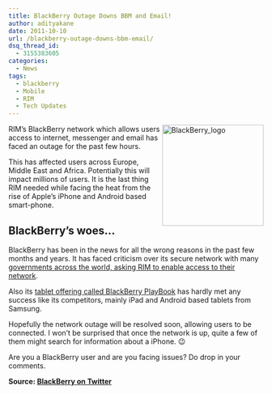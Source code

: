 ```yaml
---
title: BlackBerry Outage Downs BBM and Email!
author: adityakane
date: 2011-10-10
url: /blackberry-outage-downs-bbm-email/
dsq_thread_id:
  - 3155383605
categories:
  - News
tags:
  - blackberry
  - Mobile
  - RIM
  - Tech Updates
---
```

[<img class="wp-image-50673" style="padding-left: 0px;padding-right: 0px;padding-top: 0px;border-style: initial;border-color: initial;border-width: 0px" src="http://cdn.devilsworkshop.org/files/2011/10/BlackBerry_logo_thumb.png" alt="BlackBerry_logo" width="200" height="200" align="right" border="0" />][1]RIM’s BlackBerry network which allows users access to internet, messenger and email has faced an outage for the past few hours.

This has affected users across Europe, Middle East and Africa. Potentially this will impact millions of users. It is the last thing RIM needed while facing the heat from the rise of Apple’s iPhone and Android based smart-phone.

## BlackBerry’s woes…

BlackBerry has been in the news for all the wrong reasons in the past few months and years. It has faced criticism over its secure network with many [governments across the world, asking RIM to enable access to their network][2].

Also its [tablet offering called BlackBerry PlayBook][3] has hardly met any success like its competitors, mainly iPad and Android based tablets from Samsung.

Hopefully the network outage will be resolved soon, allowing users to be connected. I won&#8217;t be surprised that once the network is up, quite a few of them might search for information about a iPhone. 😉

Are you a BlackBerry user and are you facing issues? Do drop in your comments.

**Source: <a href="https://twitter.com/#!/BlackBerry/status/123400321094520832" onclick="_gaq.push(['_trackEvent', 'outbound-article', 'https://twitter.com/#!/BlackBerry/status/123400321094520832', 'BlackBerry on Twitter']);" >BlackBerry on Twitter</a>**

 [1]: http://cdn.devilsworkshop.org/files/2011/10/BlackBerry_logo.png
 [2]: http://devilsworkshop.org/blackberrys-solution-for-india/
 [3]: http://devilsworkshop.org/blackberry-playbook-arrives-tablet-wars-spread-india/
